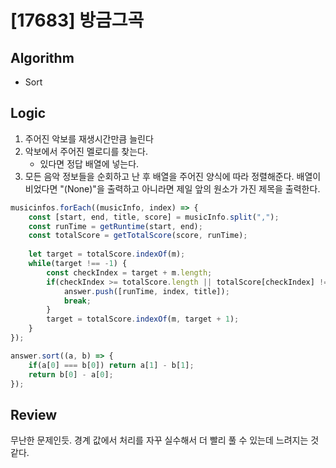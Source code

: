 # [17683] 방금그곡
## Algorithm
- Sort
## Logic
1. 주어진 악보를 재생시간만큼 늘린다
2. 악보에서 주어진 멜로디를 찾는다.
    - 있다면 정답 배열에 넣는다.
3. 모든 음악 정보들을 순회하고 난 후 배열을 주어진 양식에 따라 정렬해준다. 배열이 비었다면 "(None)"을 출력하고 아니라면 제일 앞의 원소가 가진 제목을 출력한다.

```js
musicinfos.forEach((musicInfo, index) => {
    const [start, end, title, score] = musicInfo.split(",");
    const runTime = getRuntime(start, end);
    const totalScore = getTotalScore(score, runTime);
    
    let target = totalScore.indexOf(m);
    while(target !== -1) {
        const checkIndex = target + m.length;
        if(checkIndex >= totalScore.length || totalScore[checkIndex] !== "#") {
            answer.push([runTime, index, title]);
            break;
        }
        target = totalScore.indexOf(m, target + 1);
    }
});

answer.sort((a, b) => {
    if(a[0] === b[0]) return a[1] - b[1];
    return b[0] - a[0];
});
```

## Review
무난한 문제인듯. 경계 값에서 처리를 자꾸 실수해서 더 빨리 풀 수 있는데 느려지는 것 같다.